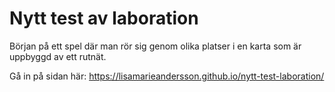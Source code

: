 # Nytt test av laboration 

Början på ett spel där man rör sig genom olika platser i en karta som är uppbyggd av ett rutnät.

Gå in på sidan här: https://lisamarieandersson.github.io/nytt-test-laboration/